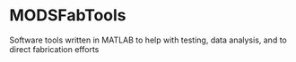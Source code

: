 MODSFabTools
============

Software tools written in MATLAB to help with testing, data analysis, and to direct fabrication efforts
